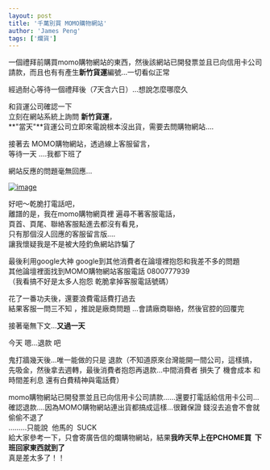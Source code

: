 ```yaml
---
layout: post
title: '千萬別買 MOMO購物網站'
author: 'James Peng'
tags: ['爛貨']
---
```


一個禮拜前購買momo購物網站的東西，然後該網站已開發票並且已向信用卡公司請款，而且也有有產生**新竹貨運**編號...一切看似正常  
  
 經過耐心等待一個禮拜後（7天含六日）…想說怎麼哪麼久  
  
 和貨運公司確認一下  
 立刻在網站系統上詢問 **新竹貨運**，  
 **"當天"**貨運公司立即來電說根本沒出貨，需要去問購物網站....  
  
 接著去 MOMO購物網站，透過線上客服留言，  
 等待一天 ....我都下班了  
  
 網站反應的問題毫無回應…  

[![image](http://lh5.ggpht.com/-xROTnVFLaw8/UCxsYYULwZI/AAAAAAAAN-g/8va925-7ELk/image_thumb%25255B7%25255D.png?imgmax=800 "image")](http://lh5.ggpht.com/-aqUd9hfazV4/UCxsX1h1HrI/AAAAAAAAN-Y/Os0cglVcTOI/s1600-h/image%25255B13%25255D.png)  
  
 好吧～乾脆打電話吧，  
 離譜的是，我在momo購物網頁裡 遍尋不著客服電話，  
 頁首、頁尾、聯絡客服點進去都沒有看見，  
 只有那個沒人回應的客服留言版....  
 讓我懷疑我是不是被大陸釣魚網站詐騙了  
  
  
 最後利用google大神 google到其他消費者在論壇裡抱怨和我差不多的問題  
 其他論壇裡面找到MOMO購物網站客服電話 0800777939  
 （我看搞不好是太多人抱怨 乾脆拿掉客服電話號碼）  
  
 花了一番功夫後，還要浪費電話費打過去  
 結果客服一問三不知 ，推說是廠商問題 …會請廠商聯絡，然後官腔的回覆完  
  
 接著毫無下文…**又過一天**  
  
 今天 嗯…退款 吧  
  
 鬼打牆幾天後...唯一能做的只是
退款（不知道原來台灣能開一間公司，這樣搞，先吸金，然後拿去週轉，最後消費者抱怨再退款...中間消費者
損失了 機會成本 和時間差利息 還有白費精神與電話費）  
  

momo購物網站已開發票並且已向信用卡公司請款……還要打電話給信用卡公司…確認退款….因為MOMO購物網站連出貨都搞成這樣…很難保證
錢沒去追會不會就偷偷不退了  
 ………只能說  他馬的  SUCK   
 給大家參考一下，只會寄廣告信的爛購物網站，結果**我昨天早上在PCHOME買 
下班回家東西就到了**  
 真是差太多了！！
